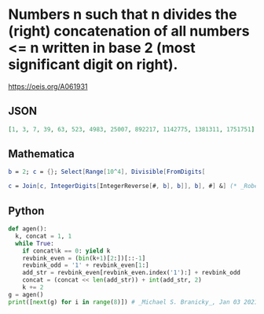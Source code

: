 # Numbers n such that n divides the \(right\) concatenation of all numbers <\= n written in base 2 \(most significant digit on right\)\.
https://oeis.org/A061931
## JSON
```JSON
[1, 3, 7, 39, 63, 523, 4983, 25007, 892217, 1142775, 1381311, 1751751]
```
## Mathematica
```Mathematica
b = 2; c = {}; Select[Range[10^4], Divisible[FromDigits[
```
```Mathematica
c = Join[c, IntegerDigits[IntegerReverse[#, b], b]], b], #] &] (* _Robert Price_, Mar 07 2020 *)
```
## Python
```Python
def agen():
  k, concat = 1, 1
  while True:
    if concat%k == 0: yield k
    revbink_even = (bin(k+1)[2:])[::-1]
    revbink_odd = '1' + revbink_even[1:]
    add_str = revbink_even[revbink_even.index('1'):] + revbink_odd
    concat = (concat << len(add_str)) + int(add_str, 2)
    k += 2
g = agen()
print([next(g) for i in range(8)]) # _Michael S. Branicky_, Jan 03 2021
```

